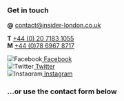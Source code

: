 ---
---

### Get in touch

**@** [contact@insider-london.co.uk](mailto:contact@insider-london.co.uk)

**T** [\+44 (0) 20 7183 1055](tel:00442071831055) <br />
**M** [\+44 (0)78 6967 8717](tel:00447869678717)


<p>
<a href="http://www.facebook.com/insiderlondon" target="_blank"><img src="/uploads/contact_fb_icon_insider-blue_small.png" alt="Facebook" style="max-height:1em;">&nbsp;Facebook</a><br />
<a href="https://twitter.com/#!/insiderlondon" target="_blank"><img src="/uploads/contact_twitter_icon_insider-blue_small.png" alt="Twitter" style="max-height:1em;">&nbsp;Twitter</a> <br />
<a href="https://www.instagram.com/insiderlondontours/" target="_blank"><img src="/uploads/contact_instagram_icon_insider-blue_small.png" alt="Instagram" style="max-height:1em;">&nbsp;Instagram</a> <br />
</p>

### ...or use the contact form below

